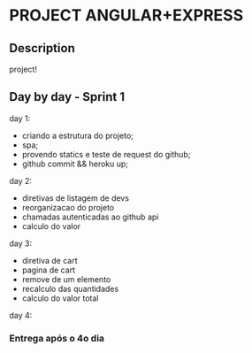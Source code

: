 PROJECT ANGULAR+EXPRESS
=======================

Description
-----------
project!

Day by day - Sprint 1
---------------------

day 1:
* criando a estrutura do projeto;
* spa;
* provendo statics e teste de request do github;
* github commit && heroku up;

day 2:
* diretivas de listagem de devs
* reorganizacao do projeto
* chamadas autenticadas ao github api
* calculo do valor

day 3:
* diretiva de cart
* pagina de cart
* remove de um elemento
* recalculo das quantidades
* calculo do valor total

day 4:

### Entrega após o 4o dia

